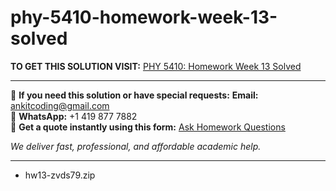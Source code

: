 # phy-5410-homework-week-13-solved
**TO GET THIS SOLUTION VISIT:** [PHY 5410: Homework Week 13 Solved](https://www.ankitcodinghub.com/product/phy-5410-homework-week-13-solved-2/)


---

📩 **If you need this solution or have special requests:** **Email:** ankitcoding@gmail.com  
📱 **WhatsApp:** +1 419 877 7882  
📄 **Get a quote instantly using this form:** [Ask Homework Questions](https://www.ankitcodinghub.com/services/ask-homework-questions/)

*We deliver fast, professional, and affordable academic help.*

---

<ul class="ultimate-downloadable-products-list" data-product-id="117128">                <li class="ultimate-downloadable-products-name">
                    <span class="ultimate-downloadable-products-wrapper">
                        <span class="ultimate-downloadable-products-title">
                            hw13-zvds79.zip                        </span>
                    </span>
                </li>
            </ul>
